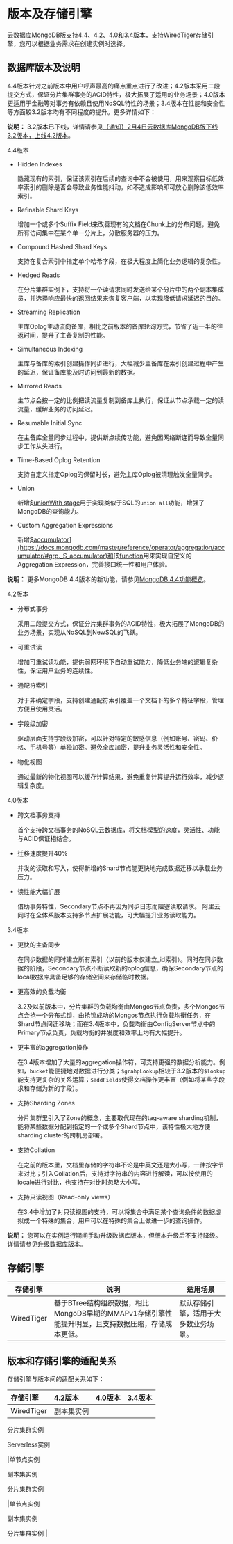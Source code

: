# 版本及存储引擎

云数据库MongoDB版支持4.4、4.2、4.0和3.4版本，支持WiredTiger存储引擎，您可以根据业务需求在创建实例时选择。

## 数据库版本及说明

4.4版本针对之前版本中用户呼声最高的痛点重点进行了改进；4.2版本采用二段提交方式，保证分片集群事务的ACID特性，极大拓展了适用的业务场景；4.0版本更适用于金融等对事务有依赖且使用NoSQL特性的场景；3.4版本在性能和安全性等方面较3.2版本均有不同程度的提升。更多详情如下：

**说明：** 3.2版本已下线，详情请参见[【通知】2月4日云数据库MongoDB版下线3.2版本，上线4.2版本](/intl.zh-CN/产品通知/【通知】2月4日云数据库MongoDB版下线3.2版本，上线4.2版本.md)。

4.4版本

-   Hidden Indexes

    隐藏现有的索引，保证该索引在后续的查询中不会被使用，用来观察目标低效率索引的删除是否会导致业务性能抖动，如不造成影响即可放心删除该低效率索引。

-   Refinable Shard Keys

    增加一个或多个Suffix Field来改善现有的文档在Chunk上的分布问题，避免所有访问集中在某个单一分片上，分散服务器的压力。

-   Compound Hashed Shard Keys

    支持在复合索引中指定单个哈希字段，在极大程度上简化业务逻辑的复杂性。

-   Hedged Reads

    在分片集群实例下，支持将一个读请求同时发送给某个分片中的两个副本集成员，并选择响应最快的返回结果来恢复客户端，以实现降低请求延迟的目的。

-   Streaming Replication

    主库Oplog主动流向备库，相比之前版本的备库轮询方式，节省了近一半的往返时间，提升了主备复制的性能。

-   Simultaneous Indexing

    主库与备库的索引创建操作同步进行，大幅减少主备库在索引创建过程中产生的延迟，保证备库能及时访问到最新的数据。

-   Mirrored Reads

    主节点会按一定的比例把读流量复制到备库上执行，保证从节点承载一定的读流量，缓解业务的访问延迟。

-   Resumable Initial Sync

    在主备库全量同步过程中，提供断点续传功能，避免因网络断连而导致全量同步工作从头进行。

-   Time-Based Oplog Retention

    支持自定义指定Oplog的保留时长，避免主库Oplog被清理触发全量同步。

-   Union

    新增[$unionWith stage](https://docs.mongodb.com/master/reference/operator/aggregation/unionWith/)用于实现类似于SQL的`union all`功能，增强了MongoDB的查询能力。

-   Custom Aggregation Expressions

    新增[$accumulator](https://docs.mongodb.com/master/reference/operator/aggregation/accumulator/#grp._S_accumulator)和[$function](https://docs.mongodb.com/master/reference/operator/aggregation/function/#exp._S_function)用来实现自定义的Aggregation Expression，完善接口统一性和用户体验。


**说明：** 更多MongoDB 4.4版本的新功能，请参见[MongoDB 4.4功能概览]()。

4.2版本

-   分布式事务

    采用二段提交方式，保证分片集群事务的ACID特性，极大拓展了MongoDB的业务场景，实现从NoSQL到NewSQL的飞跃。

-   可重试读

    增加可重试读功能，提供弱网环境下自动重试能力，降低业务端的逻辑复杂性，保证用户业务的连续性。

-   通配符索引

    对于非确定字段，支持创建通配符索引覆盖一个文档下的多个特征字段，管理方便且使用灵活。

-   字段级加密

    驱动层面支持字段级加密，可以针对特定的敏感信息（例如账号、密码、价格、手机号等）单独加密。避免全库加密，提升业务灵活性和安全性。

-   物化视图

    通过最新的物化视图可以缓存计算结果，避免重复计算提升运行效率，减少逻辑复杂度。


4.0版本

-   跨文档事务支持

    首个支持跨文档事务的NoSQL云数据库，将文档模型的速度，灵活性、功能与ACID保证相结合。

-   迁移速度提升40%

    并发的读取和写入，使得新增的Shard节点能更快地完成数据迁移以承载业务压力。

-   读性能大幅扩展

    借助事务特性，Secondary节点不再因为同步日志而阻塞读取请求。 阿里云同时在全体系版本支持多节点扩展功能，可大幅提升业务读取能力。


3.4版本

-   更快的主备同步

    在同步数据的同时建立所有索引（以前的版本仅建立\_id索引）。同时在同步数据的阶段，Secondary节点不断读取新的oplog信息，确保Secondary节点的local数据库具备足够的存储空间来存储临时数据。

-   更高效的负载均衡

    3.2及以前版本中，分片集群的负载均衡由Mongos节点负责，多个Mongos节点会抢一个分布式锁，由抢锁成功的Mongos节点执行负载均衡任务，在Shard节点间迁移块；而在3.4版本中，负载均衡由ConfigServer节点中的Primary节点负责，负载均衡的并发度和效率上均有大幅提升。

-   更丰富的aggregation操作

    在3.4版本增加了大量的aggregation操作符，可支持更强的数据分析能力。例如，`bucket`能便捷地对数据进行分类；`$grahpLookup`相较于3.2版本的`$lookup`能支持更复杂的关系运算；`$addFields`使得文档操作更丰富（例如将某些字段求和存储为新的字段）。

-   支持Sharding Zones

    分片集群里引入了Zone的概念，主要取代现在的tag-aware sharding机制，能将某些数据分配到指定的一个或多个Shard节点中，该特性极大地方便sharding cluster的跨机房部署。

-   支持Collation

    在之前的版本里，文档里存储的字符串不论是中英文还是大小写，一律按字节来对比；引入Collation后，支持对字符串的内容进行解读，可以按使用的locale进行对比，也支持在对比时忽略大小写。

-   支持只读视图（Read-only views）

    在3.4中增加了对只读视图的支持，可以将集合中满足某个查询条件的数据虚拟成一个特殊的集合，用户可以在特殊的集合上做进一步的查询操作。


**说明：** 您可以在实例运行期间手动升级数据库版本，但版本升级后不支持降级。详情请参见[升级数据库版本](/intl.zh-CN/用户指南/实例管理/数据库升级/升级数据库版本.md)。

## 存储引擎

|存储引擎|说明|适用场景|
|----|--|----|
|WiredTiger|基于BTree结构组织数据，相比MongoDB早期的MMAPv1存储引擎性能提升明显，且支持数据压缩，存储成本更低。|默认存储引擎，适用于大多数业务场景。|

## 版本和存储引擎的适配关系

存储引擎与版本间的适配关系如下：

|存储引擎|4.2版本|4.0版本|3.4版本|
|:---|:----|:----|:----|
|WiredTiger|副本集实例

分片集群实例

Serverless实例

|单节点实例

副本集实例

分片集群实例

|单节点实例

副本集实例

分片集群实例 |

